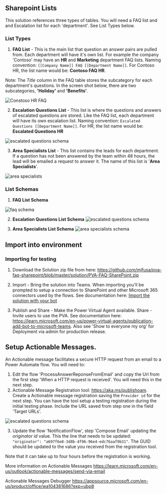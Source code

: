 ## Sharepoint Lists
This solution references three types of tables. You will need a FAQ list and and Escalation list for each 'department'. See List Types below.

### List Types
1. **FAQ List** - This is the main list that question an answer pairs are pulled from. Each department will have it's own list. For example the company 'Contoso' may have an **HR** and **Marketing** department FAQ lists. Naming convention: ```[[Company Name]] FAQ [[Department Name]]```. For Contoso HR, the list name would be: **Contoso FAQ HR**.

Note: The *Title* column in the FAQ table stores the subcategory for each department's questions. In the screen shot below, there are two subcategories, **'Holiday'** and **'Benefits'**.

![Constoso HR FAQ](./images/ContosoFAQ.png)

2. **Escalation Questions List** - This list is where the questions and answers of escalated questions are stored. Like the FAQ list, each department will have its own escalation list. Naming convention: ```Escalated Questions [[Department Name]]```. For HR, the list name would be: **Escalated Questions HR**

![escalated questions schema](./images/escquestions.png)

3. **Area Specialists List** -  This list contains the leads for each department. If a question has not been answered by the team within 48 hours, the lead will be emailed a request to answer it. The name of this list is '**Area Specialists**'.

![area specialists](./images/specialists.png)


### List Schemas

1. **FAQ List Schema** 

![faq schema](./images/ContosoFAQschema.png)

2. **Escalation Questions List Schema** 
![escalated questions schema](./images/escquestionsSchema.png)

3. **Area Specialists List Schema**
![area specialists schema](./images/specialistsschema.png)

## Import into environment

### Importing for testing

1. Download the Solution zip file from here: https://github.com/mjfusa/pva-faq-sharepoint/blob/master/solution/PVA-FAQ-SharePoint.zip

2. Import - Bring the solution into Teams. When importing you'll be prompted to setup a connection to SharePoint and other Microsoft 365 connectors used by the flows.
See documentation here:  [Import the solution with your bot](https://learn.microsoft.com/en-us/power-virtual-agents/authoring-export-import-bots#import-the-solution-with-your-bot)

3. Publish and Share - Make the Power Virtual Agent available.
Share - Invite users to use the PVA.
See documentation here: https://learn.microsoft.com/en-us/power-virtual-agents/publication-add-bot-to-microsoft-teams. Also see 'Show to everyone my org' for Deployment via admin for production release.


## Setup Actionable Messages.

An Actionable message facilitates a secure HTTP request from an email to a Power Automate flow. You will need to:

1. Edit the flow 'ProcessAnswerReponseFromEmail' and copy the Url from the first step 'When a HTTP request is received'. You will need this in the next step.
1. Actionable Message Registration tool: https://aka.ms/publishoam. Create a Actionable message registration saving the ```Provider id``` for the next step. You can have the tool setup a testing registration during the initial testing phase. Include the URL saved from step one in the field 'Target URLs'.

![escalated questions schema](./images/actionm.png)
 
3. Update the flow 'NotificationFlow', step 'Compose Email' updating the *originator id* value. This the line that needs to be updated: ```  "originator": "a697f6e8-3d8b-4f96-96e4-edc76aaf9b31"```. The GUID should be updated to the value you received from the registration tool. 

Note that it can take up to four hours before the registration is working. 

More information on Actionable Messages
https://learn.microsoft.com/en-us/outlook/actionable-messages/send-via-email

Actionable Messages Debugger
https://appsource.microsoft.com/en-us/product/office/wa104381686?exp=ubp8

